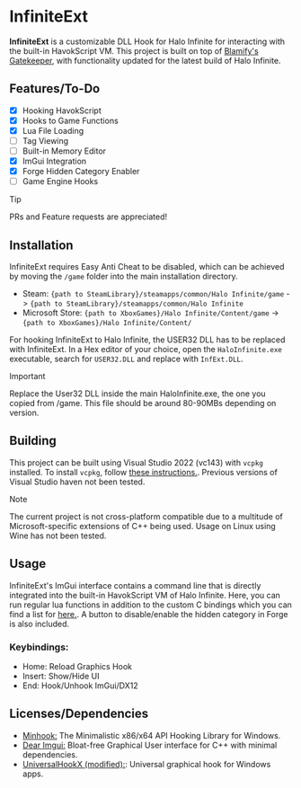 # InfiniteExt
**InfiniteExt** is a customizable DLL Hook for Halo Infinite for interacting with the built-in HavokScript VM. This project is built on top of [Blamify's Gatekeeper](https://github.com/Blamify/Gatekeeper), with functionality updated for the latest build of Halo Infinite.

## Features/To-Do
- [x] Hooking HavokScript
- [x] Hooks to Game Functions
- [x] Lua File Loading
- [ ] Tag Viewing
- [ ] Built-in Memory Editor
- [x] ImGui Integration
- [x] Forge Hidden Category Enabler
- [ ] Game Engine Hooks

> [!TIP]
> PRs and Feature requests are appreciated!


## Installation
InfiniteExt requires Easy Anti Cheat to be disabled, which can be achieved by moving the `/game` folder into the main installation directory.
- Steam: `{path to SteamLibrary}/steamapps/common/Halo Infinite/game` -> `{path to SteamLibrary}/steamapps/common/Halo Infinite`
- Microsoft Store: `{path to XboxGames}/Halo Infinite/Content/game` -> `{path to XboxGames}/Halo Infinite/Content/`

For hooking InfiniteExt to Halo Infinite, the USER32 DLL has to be replaced with InfiniteExt. In a Hex editor of your choice, open the `HaloInfinite.exe` executable, search for `USER32.DLL` and replace with `InfExt.DLL`.

> [!IMPORTANT]
> Replace the User32 DLL inside the main HaloInfinite.exe, the one you copied from /game. This file should be around 80-90MBs depending on version.

## Building
This project can be built using Visual Studio 2022 (vc143) with `vcpkg` installed. To install `vcpkg`, follow [these instructions.](https://learn.microsoft.com/en-us/vcpkg/get_started/get-started-msbuild). Previous versions of Visual Studio haven not been tested.

> [!NOTE]
> The current project is not cross-platform compatible due to a multitude of Microsoft-specific extensions of C++ being used. Usage on Linux using Wine has not been tested.

## Usage
InfiniteExt's ImGui interface contains a command line that is directly integrated into the built-in HavokScript VM of Halo Infinite. Here, you can run regular lua functions in addition to the custom C bindings which you can find a list for [here.](https://surasia.github.io/assets/env_alphabetical.json). A button to disable/enable the hidden category in Forge is also included.

### Keybindings:
- Home: Reload Graphics Hook
- Insert: Show/Hide UI
- End: Hook/Unhook ImGui/DX12


## Licenses/Dependencies
- [Minhook:](licenses/MinhookLicense.txt) The Minimalistic x86/x64 API Hooking Library for Windows.
- [Dear Imgui:](licenses/ImGuiLicense.txt) Bloat-free Graphical User interface for C++ with minimal dependencies.
- [UniversalHookX (modified):](licenses/UniversalHookXLicense.txt): Universal graphical hook for Windows apps.